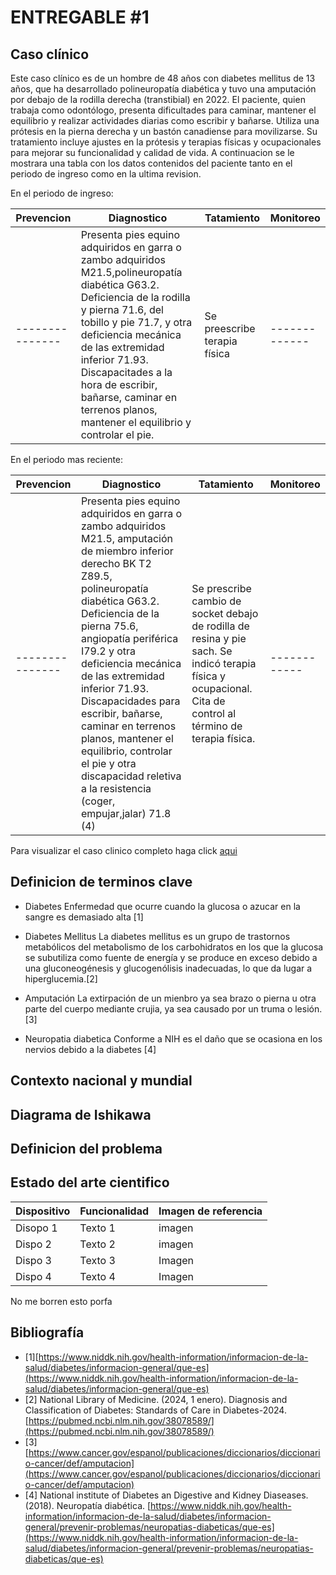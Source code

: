 # ENTREGABLE #1

## Caso clínico
Este caso clínico es de un hombre de 48 años con diabetes mellitus de 13 años, que ha desarrollado polineuropatía diabética y tuvo una amputación por debajo de la rodilla derecha (transtibial) en 2022. El paciente, quien trabaja como odontólogo, presenta dificultades para caminar, mantener el equilibrio y realizar actividades diarias como escribir y bañarse. Utiliza una prótesis en la pierna derecha y un bastón canadiense para movilizarse. Su tratamiento incluye ajustes en la prótesis y terapias físicas y ocupacionales para mejorar su funcionalidad y calidad de vida.
A continuacion se le mostrara una tabla con los datos contenidos del paciente tanto en el periodo de ingreso como en la ultima revision.

En el periodo de ingreso:

|**Prevencion**|**Diagnostico**|**Tatamiento**|**Monitoreo**|
|--------------|---------------|--------------|-------------|
|---------------|Presenta pies equino adquiridos en garra o zambo adquiridos M21.5,polineuropatía diabética G63.2. Deficiencia de la rodilla y pierna 71.6, del tobillo y pie 71.7, y otra deficiencia mecánica de las extremidad inferior 71.93. Discapacitades a la hora de escribir, bañarse, caminar en terrenos planos, mantener el equilibrio y controlar el pie.|Se preescribe terapia física|-------------|

En el periodo mas reciente:

|**Prevencion**|**Diagnostico**|**Tatamiento**|**Monitoreo**|
|--------------|---------------|--------------|-------------|
|---------------|Presenta pies equino adquiridos en garra o zambo adquiridos M21.5, amputación de miembro inferior derecho BK T2 Z89.5, polineuropatía diabética G63.2. Deficiencia de la pierna 75.6, angiopatía periférica I79.2 y otra deficiencia mecánica de las extremidad inferior 71.93. Discapacidades para escribir, bañarse, caminar en terrenos planos, mantener el equilibrio, controlar el pie y otra discapacidad reletiva a la resistencia (coger, empujar,jalar) 71.8 (4)|Se prescribe cambio de socket debajo de rodilla de resina y pie sach. Se indicó terapia física y ocupacional. Cita de control al término de terapia física.|------------|

Para visualizar el caso clinico completo haga click [aqui](https://github.com/Arbandu/Fundbio/blob/42cf946bb611a43ef3c0f3fa9eafecb7187987f6/Caso%20clinico/CASO%20PARA%20EL%20EQUIPO%2015.pdf)

## Definicion de terminos clave

- Diabetes
Enfermedad que ocurre cuando la glucosa o azucar en la sangre es demasiado alta [1]

- Diabetes Mellitus 
La diabetes mellitus es un grupo de trastornos metabólicos del metabolismo de los carbohidratos en los que la glucosa se subutiliza como fuente de energía y se produce en exceso debido a una gluconeogénesis y glucogenólisis inadecuadas, lo que da lugar a hiperglucemia.[2]

- Amputación
La extirpación de un mienbro ya sea brazo o pierna u otra parte del cuerpo mediante crujia, ya sea causado por un truma o lesión.[3] 

- Neuropatia diabetica
Conforme a NIH es el daño que se ocasiona en los nervios debido a la diabetes [4]

## Contexto nacional y mundial



## Diagrama de Ishikawa

## Definicion del problema

## Estado del arte cientifico 

| **Dispositivo** | **Funcionalidad** | **Imagen de referencia** | 
|--------------|---------------|--------------|
| Disopo 1| Texto 1 | imagen | 
| Dispo 2 | Texto 2 | imagen | 
| Dispo 3 | Texto 3 | Imagen | 
| Dispo 4 | Texto 4 | Imagen | 
No me borren esto porfa

## Bibliografía

- [1][https://www.niddk.nih.gov/health-information/informacion-de-la-salud/diabetes/informacion-general/que-es](https://www.niddk.nih.gov/health-information/informacion-de-la-salud/diabetes/informacion-general/que-es)
- [2] National Library of Medicine. (2024, 1 enero). Diagnosis and Classification of Diabetes: Standards of Care in Diabetes-2024. [https://pubmed.ncbi.nlm.nih.gov/38078589/](https://pubmed.ncbi.nlm.nih.gov/38078589/)
- [3] [https://www.cancer.gov/espanol/publicaciones/diccionarios/diccionario-cancer/def/amputacion](https://www.cancer.gov/espanol/publicaciones/diccionarios/diccionario-cancer/def/amputacion)
- [4] National institute of Diabetes an Digestive and Kidney Diaseases. (2018). Neuropatía diabética. [https://www.niddk.nih.gov/health-information/informacion-de-la-salud/diabetes/informacion-general/prevenir-problemas/neuropatias-diabeticas/que-es](https://www.niddk.nih.gov/health-information/informacion-de-la-salud/diabetes/informacion-general/prevenir-problemas/neuropatias-diabeticas/que-es)






